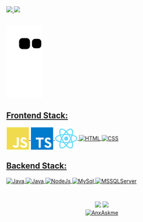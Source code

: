 <!---
RaphaelAnaximenes/RaphaelAnaximenes is a ✨ special ✨ repository because its `README.md` (this file) appears on your GitHub profile.
You can click the Preview link to take a look at your changes.
--->




<div align="left">
  <a href="https://github.com/RaphaelAnaximenes">
  <img height="157em" src="https://github-readme-stats.vercel.app/api?username=RaphaelAnaximenes&show_icons=true&theme=dracula&include_all_commits=true&count_private=true"/>
  <img height="160em" src="https://github-readme-stats.vercel.app/api/top-langs/?username=RaphaelAnaximenes&layout=compact&langs_count=7&theme=dracula"/>
</div>
  
<div style="display: inline_block"><br>
 
 
  ![Snake animation](https://github.com/rafaballerini/rafaballerini/blob/output/github-contribution-grid-snake.svg)


<!--  <img align="right" alt="Rafa-pic" height="150" style="border-radius:50px;" src="https://media.discordapp.net/attachments/639956127056134178/890373478988013628/Publicacoes_Instagram_1_1.png?width=676&height=676"> -->
</div>
  
<div align="left">
  <h2>Frontend Stack: </h2>
  <img align="center" alt="Js" height="60" width="60" src="https://raw.githubusercontent.com/devicons/devicon/master/icons/javascript/javascript-plain.svg">
  <img align="center" alt="Ts" height="60" width="60" src="https://raw.githubusercontent.com/devicons/devicon/master/icons/typescript/typescript-plain.svg">
  <img align="center" alt="React" height="60" width="60" src="https://raw.githubusercontent.com/devicons/devicon/master/icons/react/react-original.svg">
  <img align="center" alt="HTML" height="60" width="60" src="https://cdn.jsdelivr.net/gh/devicons/devicon/icons/html5/html5-original.svg">
  <img align="center" alt="CSS" height="60" width="60" src="https://cdn.jsdelivr.net/gh/devicons/devicon/icons/css3/css3-original.svg">

 </div>
  
  
<div align="left">
 <h2>Backend Stack: </h2>
  <img align="center" alt="Java" height="60" width="80" src="https://cdn.jsdelivr.net/gh/devicons/devicon/icons/java/java-original-wordmark.svg">
  <img align="center" alt="Java" height="60" width="80" src="https://cdn.jsdelivr.net/gh/devicons/devicon/icons/spring/spring-original.svg">
  <img align="center" alt="NodeJs" height="60" width="80" src="https://cdn.jsdelivr.net/gh/devicons/devicon/icons/nodejs/nodejs-original.svg">
  <img align="center" alt="MySql" height="60" width="80" src="https://cdn.jsdelivr.net/gh/devicons/devicon/icons/mysql/mysql-original-wordmark.svg">
  <img align="center" alt="MSSQLServer" height="60" width="70" src="https://cdn.jsdelivr.net/gh/devicons/devicon/icons/microsoftsqlserver/microsoftsqlserver-plain-wordmark.svg">
</div>
 
  

  
  
<div align="center">
 <p> <br>
 
<div>
<a href = "mailto:raphaelanaximenes@gmail.com"><img src="https://img.shields.io/badge/-Gmail-%23333?style=for-the-badge&logo=gmail&logoColor=white" target="_blank"></a>
  <a href="https://www.linkedin.com/in/raphael-anaximenes" target="_blank"><img src="https://img.shields.io/badge/-LinkedIn-%230077B5?style=for-the-badge&logo=linkedin&logoColor=white" target="_blank"></a> 
</div>
<a href="mailto:raphaelanaximenesdev@icloud.com"><img align="center" alt="AnxAskme" height="100" width="100" src="https://img.shields.io/badge/Ask%20me-anything-1abc9c.svg"></a>
</div>

